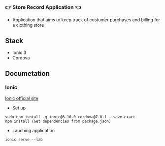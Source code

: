 ### :point_right: Store Record Application :point_left:
- Application that aims to keep track of costumer purchases and billing for a clothing store
 
## Stack
- Ionic 3
- Cordova

## Documetation
### Ionic
[Ionic official site](https://ionicframework.com/) 

- Set up
```
sudo npm isntall -g ionic@3.16.0 cordova@7.0.1 --save-exact
npm install (Get dependencies from package.json)
```
- Lauching application
```
ionic serve --lab
```